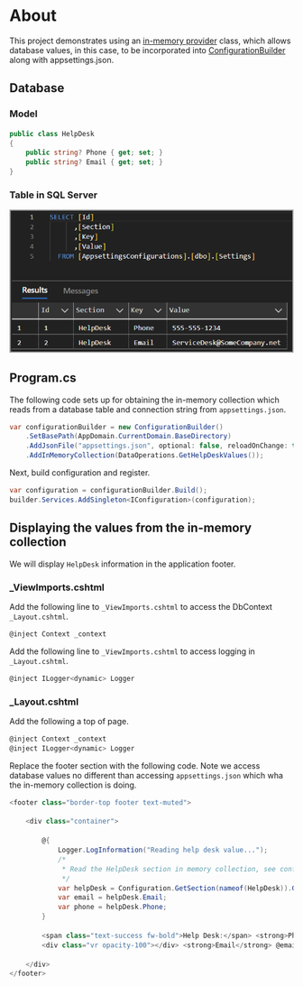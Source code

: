 ﻿# About

This project demonstrates using an [in-memory provider](https://learn.microsoft.com/en-us/aspnet/core/fundamentals/configuration/?view=aspnetcore-9.0#memory-configuration-provider) class, which allows database values, in this case, to be incorporated into [ConfigurationBuilder](https://learn.microsoft.com/en-us/dotnet/api/microsoft.extensions.configuration.configurationbuilder?view=net-9.0-pp) along with appsettings.json.

## Database

### Model

```csharp
public class HelpDesk
{
    public string? Phone { get; set; }
    public string? Email { get; set; }
}
```

### Table in SQL Server

![Figure1](assets/figure1.png)

## Program.cs

The following code sets up for obtaining the in-memory collection which reads from a database table and connection string from `appsettings.json`.

```csharp
var configurationBuilder = new ConfigurationBuilder()
    .SetBasePath(AppDomain.CurrentDomain.BaseDirectory)
    .AddJsonFile("appsettings.json", optional: false, reloadOnChange: true)
    .AddInMemoryCollection(DataOperations.GetHelpDeskValues());
```

Next, build configuration and register.

```csharp
var configuration = configurationBuilder.Build();
builder.Services.AddSingleton<IConfiguration>(configuration);
```

## Displaying the values from the in-memory collection

We will display `HelpDesk` information in the application footer.

### _ViewImports.cshtml

Add the following line to `_ViewImports.cshtml` to access the DbContext `_Layout.cshtml`.
```csharp
@inject Context _context
```

Add the following line to `_ViewImports.cshtml` to access logging in `_Layout.cshtml`.

```csharp
@inject ILogger<dynamic> Logger
```

### _Layout.cshtml

Add the following a top of page.

```csharp
@inject Context _context
@inject ILogger<dynamic> Logger
```

Replace the footer section with the following code. Note we access database values no different than accessing `appsettings.json` which wha the in-memory collection is doing.

```csharp
<footer class="border-top footer text-muted">

    <div class="container">
            
        @{
            Logger.LogInformation("Reading help desk value...");
            /*
             * Read the HelpDesk section in memory collection, see configurationBuilder in Program.cs
             */
            var helpDesk = Configuration.GetSection(nameof(HelpDesk)).Get<HelpDesk>();
            var email = helpDesk.Email;
            var phone = helpDesk.Phone;
        }

        <span class="text-success fw-bold">Help Desk:</span> <strong>Phone</strong> @phone
        <div class="vr opacity-100"></div> <strong>Email</strong> @email
            
    </div>
</footer>
```

